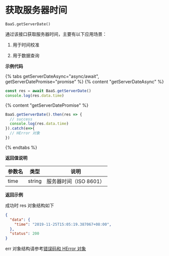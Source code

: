 # 获取服务器时间

`BaaS.getServerDate()`

通过该接口获取服务器时间，主要有以下应用场景：

  1. 用于时间校准

  2. 用于数据查询

**示例代码**

{% tabs getServerDateAsync="async/await", getServerDatePromise="promise" %}
{% content "getServerDateAsync" %}
```javascript
const res = await BaaS.getServerDate()
console.log(res.data.time)
```

{% content "getServerDatePromise" %}
```javascript
BaaS.getServerDate().then(res => {
  // success
  console.log(res.data.time)
}).catch(e=>{
  // HError 对象
})
```
{% endtabs %}


**返回值说明**

| 参数名   | 类型   | 说明     |
|----------|--------|----------|
| time     | string | 服务器时间（ISO 8601）|

**返回示例**

成功时 res 对象结构如下

```json
{
  "data": {
    "time": "2019-11-25T15:05:19.387067+08:00",
  },
  "status": 200
}
```

err 对象结构请参考[错误码和 HError 对象](./error.md)
